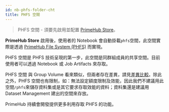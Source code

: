 ```yaml
---
id: nb-phfs-folder-cht
title: PHFS 空間
---
```


>PHFS 空間 - 須要先啟用並配置 [PrimeHub Store](design/primehub-store)。

**PrimeHub Store** 啟用後，使用者的 Notebook 會自動掛載`phfs`空間，此空間實際是透過 [PrimeHub File System (PHFS)](design/phfs) 而實現。

PHFS 空間是 PHFS 技術呈現的第一步，此空間是同群組成員的共享空間。目前使用者可以透過 Notebook 或 Job Artifacts 來存取。

PHFS 空間 與 Group Volume 看來類似，但兩者存在差異，請見[差異比較](../design/phfs#comparing-to-group-volume)。除此之外，PHFS 空間也有限制，如：無法設定額度限制及效能，因此我們不建議用此空間`/phfs`來儲存資料集或是其它要求存取效能的資料；資料集還是建議用 Dataset Management 建出的空間來存放。

PrimeHub 持續會開發提供更多利用存取 PHFS 的功能。
